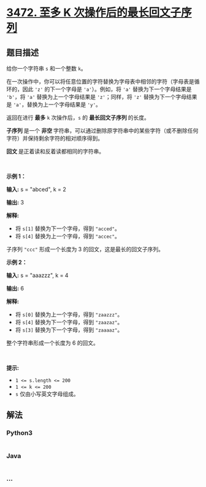 # [3472. 至多 K 次操作后的最长回文子序列](https://leetcode.cn/problems/longest-palindromic-subsequence-after-at-most-k-operations)

## 题目描述

<!-- 这里写题目描述 -->

<p>给你一个字符串 <code>s</code> 和一个整数 <code>k</code>。</p>

<p>在一次操作中，你可以将任意位置的字符替换为字母表中相邻的字符（字母表是循环的，因此&nbsp;<code>'z'</code>&nbsp;的下一个字母是&nbsp;<code>'a'</code>）。例如，将 <code>'a'</code> 替换为下一个字母结果是 <code>'b'</code>，将 <code>'a'</code> 替换为上一个字母结果是 <code>'z'</code>；同样，将 <code>'z'</code> 替换为下一个字母结果是 <code>'a'</code>，替换为上一个字母结果是 <code>'y'</code>。</p>

<p>返回在进行&nbsp;<strong>最多</strong> <code>k</code> 次操作后，<code>s</code> 的&nbsp;<strong>最长回文子序列&nbsp;</strong>的长度。</p>

<p><strong>子序列&nbsp;</strong>是一个&nbsp;<strong>非空&nbsp;</strong>字符串，可以通过删除原字符串中的某些字符（或不删除任何字符）并保持剩余字符的相对顺序得到。</p>

<p><strong>回文&nbsp;</strong>是正着读和反着读都相同的字符串。</p>

<p>&nbsp;</p>

<p><strong class="example">示例 1：</strong></p>

<div class="example-block">
<p><strong>输入:</strong> <span class="example-io">s = "abced", k = 2</span></p>

<p><strong>输出:</strong> <span class="example-io">3</span></p>

<p><strong>解释:</strong></p>

<ul>
	<li>将 <code>s[1]</code> 替换为下一个字母，得到 <code>"acced"</code>。</li>
	<li>将 <code>s[4]</code> 替换为上一个字母，得到 <code>"accec"</code>。</li>
</ul>

<p>子序列 <code>"ccc"</code> 形成一个长度为 3 的回文，这是最长的回文子序列。</p>
</div>

<p><strong class="example">示例 2：</strong></p>

<div class="example-block">
<p><strong>输入:</strong> <span class="example-io">s = "aaazzz", k = 4</span></p>

<p><strong>输出:</strong> 6</p>

<p><strong>解释:</strong></p>

<ul>
	<li>将 <code>s[0]</code> 替换为上一个字母，得到 <code>"zaazzz"</code>。</li>
	<li>将 <code>s[4]</code> 替换为下一个字母，得到 <code>"zaazaz"</code>。</li>
	<li>将 <code>s[3]</code> 替换为下一个字母，得到 <code>"zaaaaz"</code>。</li>
</ul>

<p>整个字符串形成一个长度为 6 的回文。</p>
</div>

<p>&nbsp;</p>

<p><strong>提示:</strong></p>

<ul>
	<li><code>1 &lt;= s.length &lt;= 200</code></li>
	<li><code>1 &lt;= k &lt;= 200</code></li>
	<li><code>s</code> 仅由小写英文字母组成。</li>
</ul>


## 解法

<!-- 这里可写通用的实现逻辑 -->

<!-- tabs:start -->

### **Python3**

<!-- 这里可写当前语言的特殊实现逻辑 -->

```python

```

### **Java**

<!-- 这里可写当前语言的特殊实现逻辑 -->

```java

```

### **...**

```

```

<!-- tabs:end -->

